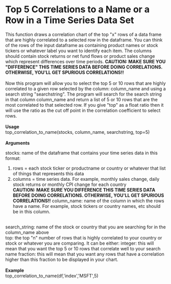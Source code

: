 ﻿# Top 5 Correlations to a Name or a Row in a Time Series Data Set

This function draws a correlation chart of the top "x" rows of a data frame that are highly correlated to a selected row in the dataframe. You can think of the rows of the input dataframe as containing product names or stock tickers or whatever label you want to identify each item. The columns should contain stock returns or net fund flows or product sales change which represent differences over time periods. <b>CAUTION: MAKE SURE YOU "DIFFERENCE" THIS TIME SERIES DATA BEFORE DOING CORRELATIONS. OTHERWISE, YOU'LL GET SPURIOUS CORRELATIONS!!</b>
<br>
<br>Now this program will allow you to select the top 5 or 10 rows that are highly correlated to a given row selected by the column: column_name and using a search string "searchstring". The    program will search for the search string in that column column_name and return a list of 5 or 10 rows that are the most correlated to that selected row. If you give "top" as a float ratio then it will use the ratio as the cut off point in the correlation coefficient to select rows.
<br>
<br>
<b>Usage<br></b>
    top_correlation_to_name(stocks, column_name, searchstring, top=5)
<br>
<br>
<b>Arguments <br></b>

stocks: name of the dataframe that contains your time series data in this format: <br>
1. rows = each stock ticker or productname or country or whatever that list of things that represents this data
1. columns = time series data. For example, monthly sales change, daily stock returns or monthly CPI change for each country
<br><b>CAUTION: MAKE SURE YOU DIFFERENCE THIS TIME SERIES DATA BEFORE DOING CORRELATIONS. OTHERWISE, YOU'LL GET SPURIOUS CORRELATIONS!!</b>
column_name: name of the column in which the rows have a name. For example, stock tickers or country names, etc should be in this column.
<br>
search_string: name of the stock or country that you are searching for in the column_name above
<br>
top: the top "n" number of rows that is highly correlated to your country or stock or whatever you are comparing. It can be either:
    integer: this will mean that you want the top 5 or 10 rows that correlate well to your search name
    fraction: this will mean that you want any rows that have a correlation higher than this fraction to be displayed in your chart.
<br>
<br>
<b>Example<br></b>
    top_correlation_to_name(df,'index','MSFT',5)
